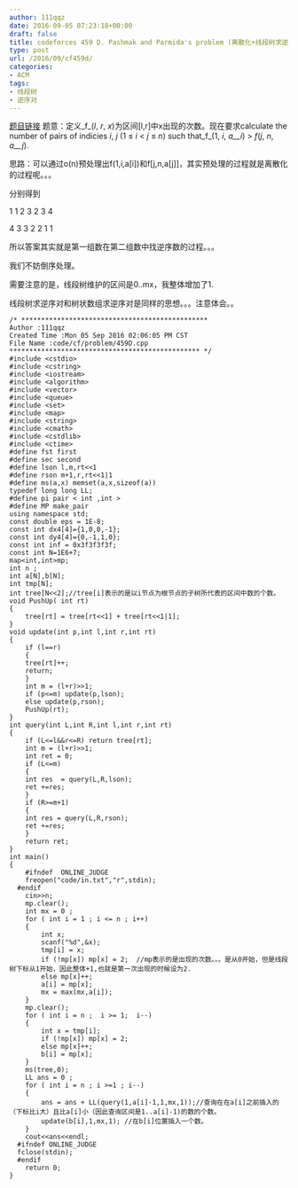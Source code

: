 ```yaml
---
author: 111qqz
date: 2016-09-05 07:23:18+00:00
draft: false
title: codeforces 459 D. Pashmak and Parmida's problem (离散化+线段树求逆序对数)
type: post
url: /2016/09/cf459d/
categories:
- ACM
tags:
- 线段树
- 逆序对
---
```


[题目链接](http://codeforces.com/problemset/problem/459/D)
题意：定义_f_(_l_, _r_, _x_)为区间[l,r]中x出现的次数。现在要求calculate the number of pairs of indicies _i_, _j_ (1 ≤ _i_ < _j_ ≤ _n_) such that_f_(1, _i_, _a__i_) > _f_(_j_, _n_, _a__j_).

思路：可以通过o(n)预处理出f(1,i,a[i])和f[j,n,a[j]]，其实预处理的过程就是离散化的过程呢。。。

分别得到

1 1 2 3 2 3 4

4 3 3 2 2 1 1

所以答案其实就是第一组数在第二组数中找逆序数的过程。。。

我们不妨倒序处理。

需要注意的是，线段树维护的区间是0..mx，我整体增加了1.

线段树求逆序对和树状数组求逆序对是同样的思想。。。注意体会。。

    
    /* ***********************************************
    Author :111qqz
    Created Time :Mon 05 Sep 2016 02:06:05 PM CST
    File Name :code/cf/problem/459D.cpp
    ************************************************ */
    #include <cstdio>
    #include <cstring>
    #include <iostream>
    #include <algorithm>
    #include <vector>
    #include <queue>
    #include <set>
    #include <map>
    #include <string>
    #include <cmath>
    #include <cstdlib>
    #include <ctime>
    #define fst first
    #define sec second
    #define lson l,m,rt<<1
    #define rson m+1,r,rt<<1|1
    #define ms(a,x) memset(a,x,sizeof(a))
    typedef long long LL;
    #define pi pair < int ,int >
    #define MP make_pair
    using namespace std;
    const double eps = 1E-8;
    const int dx4[4]={1,0,0,-1};
    const int dy4[4]={0,-1,1,0};
    const int inf = 0x3f3f3f3f;
    const int N=1E6+7;
    map<int,int>mp;
    int n ;
    int a[N],b[N];
    int tmp[N];
    int tree[N<<2];//tree[i]表示的是以i节点为根节点的子树所代表的区间中数的个数。
    void PushUp( int rt)
    {
        tree[rt] = tree[rt<<1] + tree[rt<<1|1];
    }
    void update(int p,int l,int r,int rt)
    {
        if (l==r)
        {
    	tree[rt]++;
    	return;
        }
        int m = (l+r)>>1;
        if (p<=m) update(p,lson);
        else update(p,rson);
        PushUp(rt);
    }
    int query(int L,int R,int l,int r,int rt)
    {
        if (L<=l&&r<=R) return tree[rt];
        int m = (l+r)>>1;
        int ret = 0;
        if (L<=m)
        {
    	int res  = query(L,R,lson);
    	ret +=res;
        }
        if (R>=m+1)
        {
    	int res = query(L,R,rson);
    	ret +=res;
        }
        return ret;
    }
    int main()
    {
    	#ifndef  ONLINE_JUDGE 
    	freopen("code/in.txt","r",stdin);
      #endif
    	cin>>n;
    	mp.clear();
    	int mx = 0 ;
    	for ( int i = 1 ; i <= n ; i++)
    	{
    	    int x;
    	    scanf("%d",&x);
    	    tmp[i] = x;
    	    if (!mp[x]) mp[x] = 2;  //mp表示的是出现的次数。。。是从0开始，但是线段树下标从1开始，因此整体+1,也就是第一次出现的时候设为2.
    	    else mp[x]++;
    	    a[i] = mp[x];
    	    mx = max(mx,a[i]);
    	}
    	mp.clear();
    	for ( int i = n ;  i >= 1;  i--)
    	{
    	    int x = tmp[i];
    	    if (!mp[x]) mp[x] = 2;
    	    else mp[x]++;
    	    b[i] = mp[x];
    	}
    	ms(tree,0);
    	LL ans = 0 ;
    	for ( int i = n ; i >=1 ; i--)
    	{
    	    ans = ans + LL(query(1,a[i]-1,1,mx,1));//查询在在a[i]之前插入的（下标比i大）且比a[i]小（因此查询区间是1..a[i]-1)的数的个数。
    	    update(b[i],1,mx,1); //在b[i]位置插入一个数。
    	}
    	cout<<ans<<endl;
      #ifndef ONLINE_JUDGE  
      fclose(stdin);
      #endif
        return 0;
    }
    





